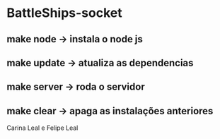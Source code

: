 # BattleShips-socket

## make node -> instala o node js
## make update -> atualiza as dependencias
## make server -> roda o servidor
## make clear -> apaga as instalações anteriores


Carina Leal e Felipe Leal
